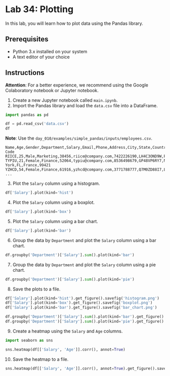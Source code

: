 # Lab 34: Plotting

In this lab, you will learn how to plot data using the Pandas library.

## Prerequisites

- Python 3.x installed on your system
- A text editor of your choice

## Instructions

**Attention**: For a better experience, we recommend using the Google Colaboratory notebook or Jupyter notebook.

1. Create a new Jupyter notebook called `main.ipynb`.
2. Import the Pandas library and load the `data.csv` file into a DataFrame.

```python
import pandas as pd

df = pd.read_csv('data.csv')
df
```

**Note**: Use the `day_010/examples/simple_pandas/inputs/employees.csv`.

```csv
Name,Age,Gender,Department,Salary,Email,Phone,Address,City,State,Country,Postal Code
RIICE,25,Male,Marketing,38456,riice@company.com,7422226190,LH4C3OND9W,Paris,CA,USA,01917
TYPIU,21,Female,Finance,52064,typiu@company.com,8536498679,GP48VP6RY7,New York,FL,France,99421
YZHCD,54,Female,Finance,61916,yzhcd@company.com,3771788777,Q7M0ZD88I7,London,CA,USA,89675
...
```

3. Plot the `Salary` column using a histogram.

```python
df['Salary'].plot(kind='hist')
```

4. Plot the `Salary` column using a boxplot.

```python
df['Salary'].plot(kind='box')
```

5. Plot the `Salary` column using a bar chart.

```python
df['Salary'].plot(kind='bar')
```

6. Group the data by `Department` and plot the `Salary` column using a bar chart.

```python
df.groupby('Department')['Salary'].sum().plot(kind='bar')
```

7. Group the data by `Department` and plot the `Salary` column using a pie chart.

```python
df.groupby('Department')['Salary'].sum().plot(kind='pie')
```

8. Save the plots to a file.

```python
df['Salary'].plot(kind='hist').get_figure().savefig('histogram.png')
df['Salary'].plot(kind='box').get_figure().savefig('boxplot.png')
df['Salary'].plot(kind='bar').get_figure().savefig('bar_chart.png')

df.groupby('Department')['Salary'].sum().plot(kind='bar').get_figure().savefig('grouped_bar_chart.png')
df.groupby('Department')['Salary'].sum().plot(kind='pie').get_figure().savefig('grouped_pie_chart.png')
```

9. Create a heatmap using the `Salary` and `Age` columns.

```python
import seaborn as sns

sns.heatmap(df[['Salary', 'Age']].corr(), annot=True)
```

10. Save the heatmap to a file.

```python
sns.heatmap(df[['Salary', 'Age']].corr(), annot=True).get_figure().savefig('heatmap.png')
```
